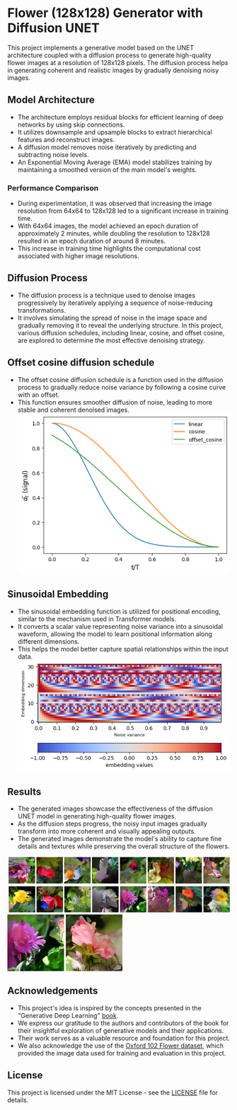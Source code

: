 # Flower (128x128) Generator with Diffusion UNET

This project implements a generative model based on the UNET architecture coupled with a diffusion process to generate high-quality flower images at a resolution of 128x128 pixels. The diffusion process helps in generating coherent and realistic images by gradually denoising noisy images.

## Model Architecture
- The architecture employs residual blocks for efficient learning of deep networks by using skip connections.
- It utilizes downsample and upsample blocks to extract hierarchical features and reconstruct images.
- A diffusion model removes noise iteratively by predicting and subtracting noise levels.
- An Exponential Moving Average (EMA) model stabilizes training by maintaining a smoothed version of the main model's weights.

### Performance Comparison

- During experimentation, it was observed that increasing the image resolution from 64x64 to 128x128 led to a significant increase in training time.
- With 64x64 images, the model achieved an epoch duration of approximately 2 minutes, while doubling the resolution to 128x128 resulted in an epoch duration of around 8 minutes.
- This increase in training time highlights the computational cost associated with higher image resolutions.

## Diffusion Process
- The diffusion process is a technique used to denoise images progressively by iteratively applying a sequence of noise-reducing transformations. 
- It involves simulating the spread of noise in the image space and gradually removing it to reveal the underlying structure. In this project, various diffusion schedules, including linear, cosine, and offset cosine, are explored to determine the most effective denoising strategy.

## Offset cosine diffusion schedule
- The offset cosine diffusion schedule is a function used in the diffusion process to gradually reduce noise variance by following a cosine curve with an offset. 
- This function ensures smoother diffusion of noise, leading to more stable and coherent denoised images. 
![diffusion_schedules](images/diffusion_schedules.png)

## Sinusoidal Embedding
- The sinusoidal embedding function is utilized for positional encoding, similar to the mechanism used in Transformer models.
- It converts a scalar value representing noise variance into a sinusoidal waveform, allowing the model to learn positional information along different dimensions.
- This helps the model better capture spatial relationships within the input data. 
![sinusoidal_embedding](images/sinusoidal_embedding.png)

## Results
- The generated images showcase the effectiveness of the diffusion UNET model in generating high-quality flower images.
- As the diffusion steps progress, the noisy input images gradually transform into more coherent and visually appealing outputs.
- The generated images demonstrate the model's ability to capture fine details and textures while preserving the overall structure of the flowers. 

![Result Image 1](images/result_1.png)
![Result Image 2](images/result_2.png)
![Result Image 3](images/result_3.png)
![Result Image 4](images/result_4.png)

## Acknowledgements

- This project's idea is inspired by the concepts presented in the "Generative Deep Learning" [book](https://github.com/davidADSP/Generative_Deep_Learning_2nd_Edition/tree/main).
- We express our gratitude to the authors and contributors of the book for their insightful exploration of generative models and their applications.
- Their work serves as a valuable resource and foundation for this project.
- We also acknowledge the use of the [Oxford 102 Flower dataset](https://www.kaggle.com/c/oxford-102-flower-pytorch), which provided the image data used for training and evaluation in this project.
## License

This project is licensed under the MIT License - see the [LICENSE](LICENSE) file for details.

